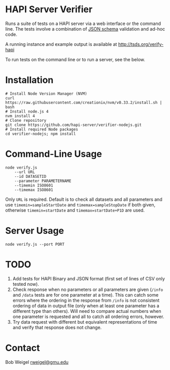 # HAPI Server Verifier

Runs a suite of tests on a HAPI server via a web interface or the command line. The tests involve a combination of [JSON schema](https://github.com/hapi-server/verifier-nodejs) validation and ad-hoc code.

A running instance and example output is available at http://tsds.org/verify-hapi

To run tests on the command line or to run a server, see the below.

# Installation

```
# Install Node Version Manager (NVM)
curl https://raw.githubusercontent.com/creationix/nvm/v0.33.2/install.sh | bash
# Install node.js 4
nvm install 4
# Clone repository
git clone https://github.com/hapi-server/verifier-nodejs.git
# Install required Node packages
cd verifier-nodejs; npm install
```

# Command-Line Usage

```
node verify.js 
	--url URL 
	--id DATASETID 
	--parameter PARAMETERNAME 
	--timemin ISO8601 
	--timemax ISO8601
```

Only `URL` is required.   Default is to check all datasets and all parameters and use `timemin=sampleStartDate` and `timemax=sampleStopDate` if both given, otherwise `timemin=startDate` and `timemax=startDate+P1D` are used.

# Server Usage

```
node verify.js --port PORT
```

# TODO

1. Add tests for HAPI Binary and JSON format (first set of lines of CSV only tested now).
2. Check response when no parameters or all parameters are given (`/info` and `/data` tests are for one parameter at a time).  This can catch some errors where the ordering in the response from `/info` is not consistent ordering of data in output file (only when at least one parameter has a different type than others). Will need to compare actual numbers when one parameter is requested and all to catch all ordering errors, however.
3. Try data request with different but equivalent representations of time and verify that response does not change.

# Contact

Bob Weigel <rweigel@gmu.edu>
